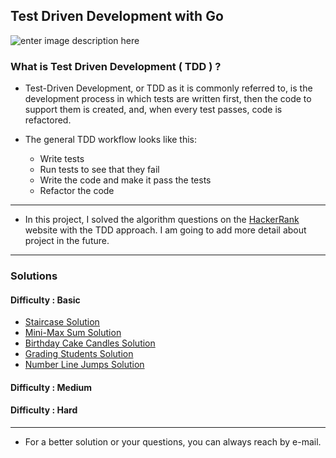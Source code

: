 ## Test Driven Development with Go

![enter image description here](https://gblobscdn.gitbook.com/assets/-L9Tqx5WSaiE4u24Pk05/-LmyGcIwYFqlc-kxzIGZ/-LXAJRSbtm02phRcFvU4/red-green-blue-gophers-smaller.png?alt=media)

### What is Test Driven Development ( TDD ) ?

+ Test-Driven Development, or TDD as it is commonly referred to, is the development process in which tests are written first, then the code to support them is created, and, when every test passes, code is refactored.

+ The general TDD workflow looks like this:
	+ Write tests
	+ Run tests to see that they fail
	+ Write the code and make it pass the tests
	+ Refactor the code

--- 

+   In this project, I solved the algorithm questions on the [HackerRank](https://www.hackerrank.com/) website with the TDD approach. I am going to add more detail about project in the future.

---

### Solutions
#### Difficulty : Basic
+ [Staircase Solution](https://github.com/Uzayky/Go-TDD-Practice/tree/master/HackerRank_Solutions/Staircase)
+ [Mini-Max Sum Solution](https://github.com/Uzayky/Go-TDD-Practice/tree/master/HackerRank_Solutions/Mini-Max-Sum)
+ [Birthday Cake Candles Solution](https://github.com/Uzayky/Go-TDD-Practice/tree/master/HackerRank_Solutions/Birthday-Cake-Candles)
+ [Grading Students Solution](https://github.com/Uzayky/Go-TDD-Practice/tree/master/HackerRank_Solutions/Grading-Students)
+ [Number Line Jumps Solution](https://github.com/Uzayky/Go-TDD-Practice/tree/master/HackerRank_Solutions/Number-Line-Jumps)
#### Difficulty : Medium
#### Difficulty : Hard


---


+ For a better solution or your questions, you can always reach by e-mail.

